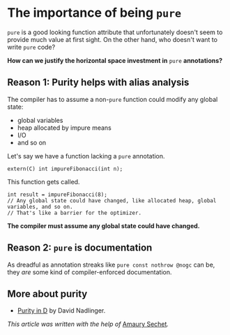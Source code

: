 The importance of being `pure`
==============================

`pure` is a good looking function attribute that unfortunately doesn't seem to provide much value at first sight. On the other hand, who doesn't want to write `pure` code?

**How can we justify the horizontal space investment in** `pure` **annotations?**


## **Reason 1:** Purity helps with alias analysis

The compiler has to assume a non-`pure` function could modify any global state:
- global variables
- heap allocated by impure means
- I/O
- and so on

Let's say we have a function lacking a `pure` annotation.

```
extern(C) int impureFibonacci(int n);
```

This function gets called.

```
int result = impureFibonacci(8);
// Any global state could have changed, like allocated heap, global variables, and so on.
// That's like a barrier for the optimizer.
```

**The compiler must assume any global state could have changed.**

## **Reason 2:** `pure` is documentation

As dreadful as annotation streaks like `pure const nothrow @nogc` can be, they _are_ some kind of compiler-enforced documentation.

## More about purity

- [Purity in D](http://klickverbot.at/blog/2012/05/purity-in-d/) by David Nadlinger.

_This article was written with the help of_ [Amaury Sechet](https://github.com/deadalnix)_._